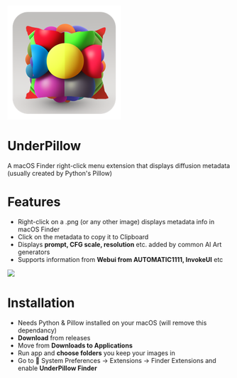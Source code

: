 ![](https://github.com/anastasiuspernat/DiffusionInfo/blob/main/UnderPillow/Assets.xcassets/AppIcon.appiconset/icon_256x256.png?raw=true)
# UnderPillow
A macOS Finder right-click menu extension that displays diffusion metadata (usually created by Python's Pillow)

# Features
- Right-click on a .png (or any other image) displays metadata info in macOS Finder
- Click on the metadata to copy it to Clipboard
- Displays **prompt, CFG scale, resolution** etc. added by common AI Art generators
- Supports information from **Webui from AUTOMATIC1111, InvokeUI** etc 

![](https://github.com/anastasiuspernat/UnderPillow/blob/main/Screenshot.jpg?raw=true)

# Installation
- Needs Python & Pillow installed on your macOS (will remove this dependancy)
- **Download** from releases 
- Move from **Downloads to Applications**
- Run app and **choose folders** you keep your images in
- Go to  System Preferences -> Extensions -> Finder Extensions and enable **UnderPillow Finder**
